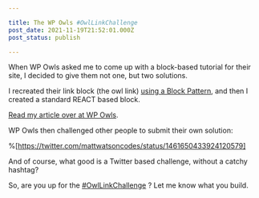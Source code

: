 ```yaml
---

title: The WP Owls #OwlLinkChallenge
post_date: 2021-11-19T21:52:01.000Z
post_status: publish

---
```


When WP Owls asked me to come up with a block-based tutorial for their site, I decided to give them not one, but two solutions. 

I recreated their link block (the owl link) [using a Block Pattern](https://wholesomecode.ltd/register-a-block-pattern-in-the-wordpress-block-editor-gutenberg), and then I created a standard REACT based block.

[Read my article over at WP Owls](https://wpowls.co/articles/creating-a-custom-block-for-wp-owls/).

WP Owls then challenged other people to submit their own solution:

%[https://twitter.com/mattwatsoncodes/status/1461650433924120579]

And of course, what good is a Twitter based challenge, without a catchy hashtag?

So, are you up for the  [#OwlLinkChallenge](https://twitter.com/hashtag/OwlLinkChallenge) ? Let me know what you build.